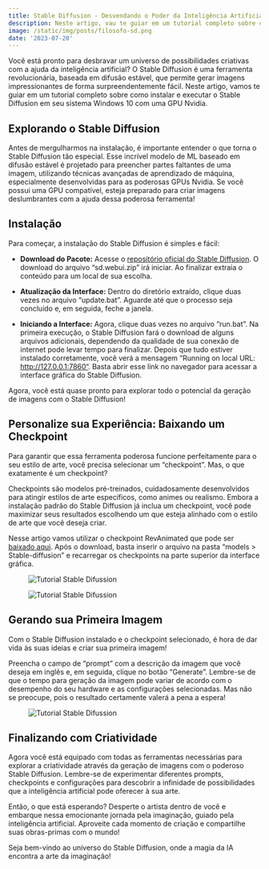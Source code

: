 ```yaml
---
title: Stable Diffusion - Desvendando o Poder da Inteligência Artificial na Criação de Imagens
description: Neste artigo, vau te guiar em um tutorial completo sobre como instalar e executar o Stable Diffusion em seu sistema Windows 10 com uma GPU Nvidia.
image: /static/img/posts/filosofo-sd.png
date: '2023-07-20'
---
```


Você está pronto para desbravar um universo de possibilidades criativas com a ajuda da inteligência artificial? O Stable Diffusion é uma ferramenta revolucionária, baseada em difusão estável, que permite gerar imagens impressionantes de forma surpreendentemente fácil. Neste artigo, vamos te guiar em um tutorial completo sobre como instalar e executar o Stable Diffusion em seu sistema Windows 10 com uma GPU Nvidia.

## Explorando o Stable Diffusion

Antes de mergulharmos na instalação, é importante entender o que torna o Stable Diffusion tão especial. Esse incrível modelo de ML baseado em difusão estável é projetado para preencher partes faltantes de uma imagem, utilizando técnicas avançadas de aprendizado de máquina, especialmente desenvolvidas para as poderosas GPUs Nvidia. Se você possui uma GPU compatível, esteja preparado para criar imagens deslumbrantes com a ajuda dessa poderosa ferramenta!

## Instalação

Para começar, a instalação do Stable Diffusion é simples e fácil:

- **Download do Pacote:** Acesse o [repositório oficial do Stable Diffusion](https://github.com/AUTOMATIC1111/stable-diffusion-webui/releases/download/v1.0.0-pre/sd.webui.zip). O download do arquivo “sd.webui.zip” irá iniciar. Ao finalizar extraia o conteúdo para um local de sua escolha.

- **Atualização da Interface:** Dentro do diretório extraído, clique duas vezes no arquivo “update.bat”. Aguarde até que o processo seja concluído e, em seguida, feche a janela.

- **Iniciando a Interface:** Agora, clique duas vezes no arquivo “run.bat”. Na primeira execução, o Stable Diffusion fará o download de alguns arquivos adicionais, dependendo da qualidade de sua conexão de internet pode levar tempo para finalizar. Depois que tudo estiver instalado corretamente, você verá a mensagem “Running on local URL: http://127.0.0.1:7860“. Basta abrir esse link no navegador para acessar a interface gráfica do Stable Diffusion.

Agora, você está quase pronto para explorar todo o potencial da geração de imagens com o Stable Diffusion!

## Personalize sua Experiência: Baixando um Checkpoint

Para garantir que essa ferramenta poderosa funcione perfeitamente para o seu estilo de arte, você precisa selecionar um “checkpoint”. Mas, o que exatamente é um checkpoint?

Checkpoints são modelos pré-treinados, cuidadosamente desenvolvidos para atingir estilos de arte específicos, como animes ou realismo. Embora a instalação padrão do Stable Diffusion já inclua um checkpoint, você pode maximizar seus resultados escolhendo um que esteja alinhado com o estilo de arte que você deseja criar.

Nesse artigo vamos utilizar o checkpoint RevAnimated que pode ser [baixado aqui](https://civitai.com/api/download/models/46846). Após o download, basta inserir o arquivo na pasta “models > Stable-diffusion” e recarregar os checkpoints na parte superior da interface gráfica.

<figure>
  <img src="/static/img/posts/pasta_stable_diffusion_ui_tutorial.png" alt="Tutorial Stable Difussion">
</figure>

<figure>
  <img src="/static/img/posts/top_stable_diffusion_ui_tutorial.png" alt="Tutorial Stable Difussion">
</figure>

## Gerando sua Primeira Imagem

Com o Stable Diffusion instalado e o checkpoint selecionado, é hora de dar vida às suas ideias e criar sua primeira imagem!

Preencha o campo de “prompt” com a descrição da imagem que você deseja em inglês e, em seguida, clique no botão “Generate”. Lembre-se de que o tempo para geração da imagem pode variar de acordo com o desempenho do seu hardware e as configurações selecionadas. Mas não se preocupe, pois o resultado certamente valerá a pena a espera! 

<figure>
  <img src="/static/img/posts/final_stable_diffusion_ui_tutorial.png" alt="Tutorial Stable Difussion">
</figure>

## Finalizando com Criatividade

Agora você está equipado com todas as ferramentas necessárias para explorar a criatividade através da geração de imagens com o poderoso Stable Diffusion. Lembre-se de experimentar diferentes prompts, checkpoints e configurações para descobrir a infinidade de possibilidades que a inteligência artificial pode oferecer à sua arte.

Então, o que está esperando? Desperte o artista dentro de você e embarque nessa emocionante jornada pela imaginação, guiado pela inteligência artificial. Aproveite cada momento de criação e compartilhe suas obras-primas com o mundo!

Seja bem-vindo ao universo do Stable Diffusion, onde a magia da IA encontra a arte da imaginação!